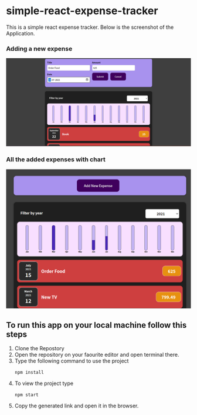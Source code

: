 # simple-react-expense-tracker
This is a simple react expense tracker. Below is the screenshot of the Application.
### Adding a new expense
![image](https://github.com/I-am-vishalmaurya/simple-react-expense-tracker/blob/master/public/ssform-1.png)
### All the added expenses with chart
![image](https://github.com/I-am-vishalmaurya/simple-react-expense-tracker/blob/master/public/ss-2.png)

## To run this app on your local machine follow this steps
1. Clone the Repostory
2. Open the repository on your faourite editor and open terminal there.
3. Type the following command to use the project
   ```
   npm install
   ```
4. To view the project type
   ```
   npm start
   ```
5. Copy the generated link and open it in the browser. 

